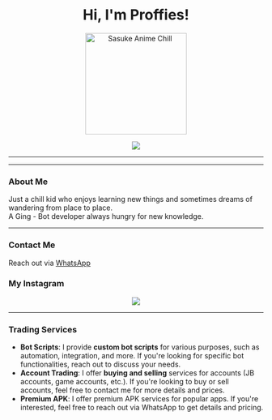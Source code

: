 <h1 align="center">Hi, I'm Proffies!</h1>

<p align="center">
  <img src="https://files.catbox.moe/d3ap4p.jpg" width="200" alt="Sasuke Anime Chill">
</p>

<p align="center">
  <img src="https://readme-typing-svg.demolab.com/?lines=Welcome+to+Proffies'World!;Bot+Builder+Extraordinaire;I+was+born+in+Semarang,+Indonesia;Proud+Owner+of+Ging-Bot&center=true&width=500&height=45&font=Fira+Code&color=00FFAA&vCenter=true&size=20&pause=1000" />
</p>

---
---

### About Me
Just a chill kid who enjoys learning new things and sometimes dreams of wandering from place to place.  
A Ging - Bot developer always hungry for new knowledge.

---
### Contact Me
Reach out via [WhatsApp](https://wa.me/628818654386)

### My Instagram
<p align="center">
  <a href="https://www.instagram.com/pr0ffies_morgue999?igsh=N3FxOGZreHFkNWdu">
    <img src="https://img.shields.io/badge/Instagram-pr0ffies_morgue999-black?style=for-the-badge&logo=instagram" />
  </a>
</p>

---



### Trading Services

- **Bot Scripts**: I provide **custom bot scripts** for various purposes, such as automation, integration, and more. If you're looking for specific bot functionalities, reach out to discuss your needs.
- **Account Trading**: I offer **buying and selling** services for accounts (JB accounts, game accounts, etc.). If you're looking to buy or sell accounts, feel free to contact me for more details and prices.
- **Premium APK**: I offer premium APK services for popular apps. If you're interested, feel free to reach out via WhatsApp to get details and pricing.


